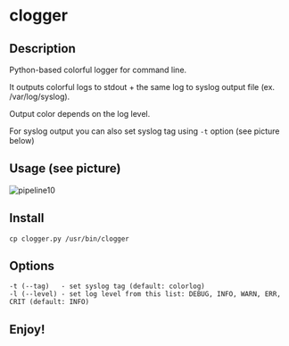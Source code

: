 clogger
===========

Description
----------
Python-based colorful logger for command line. 

It outputs colorful logs to stdout + the same log to syslog output file (ex. /var/log/syslog).

Output color depends on the log level. 

For syslog output you can also set syslog tag using `-t` option (see picture below)

Usage (see picture)
------
![pipeline10](https://raw.githubusercontent.com/xmementoit/clogger/master/clogger.png)

Install
--------
```
cp clogger.py /usr/bin/clogger
```

Options
------
```
-t (--tag)   - set syslog tag (default: colorlog)
-l (--level) - set log level from this list: DEBUG, INFO, WARN, ERR, CRIT (default: INFO)
```

Enjoy!
-------

